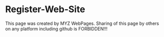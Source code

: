 # Register-Web-Site
This page was created by MYZ WebPages. Sharing of this page by others on any platform including github is FORBIDDEN!!!
